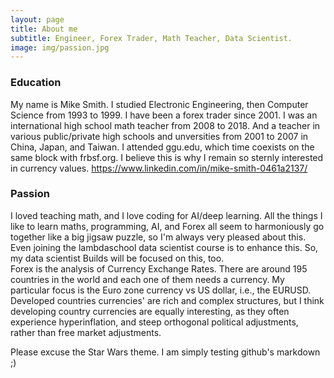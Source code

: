 ```yaml
---
layout: page
title: About me
subtitle: Engineer, Forex Trader, Math Teacher, Data Scientist.
image: img/passion.jpg
---
```

### Education

  My name is Mike Smith. I studied Electronic Engineering, then Computer Science from 1993 to 1999. I have been a forex trader since 2001. I was an international high school math teacher from 2008 to 2018. And a teacher in various public/private high schools and unversities from 2001 to 2007 in China, Japan, and Taiwan. I attended ggu.edu, which time coexists on the same block with frbsf.org. I believe this is why I remain so sternly interested in currency values. <a href="https://www.linkedin.com/in/mike-smith-0461a2137/">https://www.linkedin.com/in/mike-smith-0461a2137/</a>


### Passion
  I loved teaching math, and I love coding for AI/deep learning. All the things I like to learn maths, programming, AI, and Forex all seem to harmoniously go together like a big jigsaw puzzle, so I'm always very pleased about this. Even joining the lambdaschool data scientist course is to enhance this. So, my data scientist Builds will be focused on this, too.  
  Forex is the analysis of Currency Exchange Rates. There are around 195 countries in the world and each one of them needs a currency. My particular focus is the Euro zone currency vs US dollar, i.e., the EURUSD. Developed countries currencies' are rich and complex structures, but I think developing country currencies are equally interesting, as they often experience hyperinflation, and steep orthogonal political adjustments, rather than free market adjustments. 
  
Please excuse the Star Wars theme. I am simply testing github's markdown ;)



